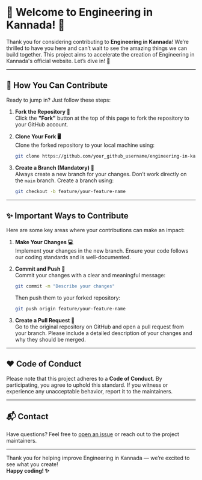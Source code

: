 # 🎉 Welcome to Engineering in Kannada! 🎉

Thank you for considering contributing to **Engineering in Kannada**! We’re thrilled to have you here and can’t wait to see the amazing things we can build together. This project aims to accelerate the creation of Engineering in Kannada's official website. Let’s dive in! 🚀

---

## 🚀 How You Can Contribute

Ready to jump in? Just follow these steps:

1. **Fork the Repository 🍴**  
   Click the **"Fork"** button at the top of this page to fork the repository to your GitHub account.

2. **Clone Your Fork 🖥️**  
   Clone the forked repository to your local machine using:
   ```bash
   git clone https://github.com/your_github_username/engineering-in-kannada.git
   ```

3. **Create a Branch (Mandatory) 🌿**  
   Always create a new branch for your changes. Don’t work directly on the `main` branch. Create a branch using:
   ```bash
   git checkout -b feature/your-feature-name
   ```

---

## ✨ Important Ways to Contribute

Here are some key areas where your contributions can make an impact:

1. **Make Your Changes 💻**  
   Implement your changes in the new branch. Ensure your code follows our coding standards and is well-documented.

2. **Commit and Push 🚢**  
   Commit your changes with a clear and meaningful message:
   ```bash
   git commit -m "Describe your changes"
   ```  
   Then push them to your forked repository:
   ```bash
   git push origin feature/your-feature-name
   ```

3. **Create a Pull Request 🔄**  
   Go to the original repository on GitHub and open a pull request from your branch. Please include a detailed description of your changes and why they should be merged.

---

## ❤️ Code of Conduct

Please note that this project adheres to a **Code of Conduct**. By participating, you agree to uphold this standard. If you witness or experience any unacceptable behavior, report it to the maintainers.

---

## 📬 Contact

Have questions? Feel free to [open an issue](https://github.com/engineering-in-kannada/issues) or reach out to the project maintainers.

---

Thank you for helping improve Engineering in Kannada — we’re excited to see what you create!  
**Happy coding! ✨**
